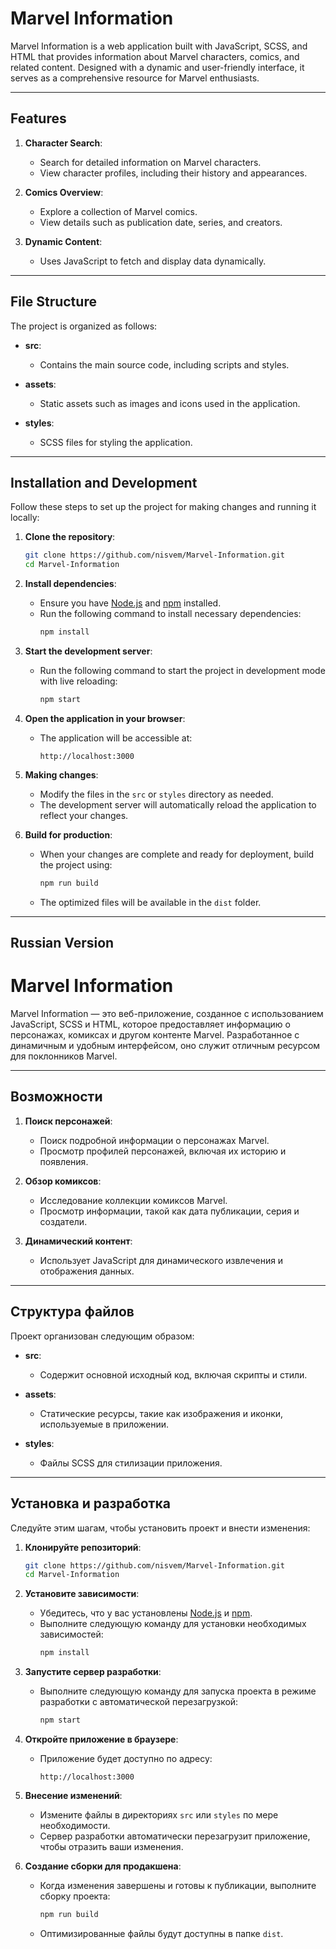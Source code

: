 # Marvel Information

Marvel Information is a web application built with JavaScript, SCSS, and HTML that provides information about Marvel characters, comics, and related content. Designed with a dynamic and user-friendly interface, it serves as a comprehensive resource for Marvel enthusiasts.

---

## Features

1. **Character Search**:
   - Search for detailed information on Marvel characters.
   - View character profiles, including their history and appearances.

2. **Comics Overview**:
   - Explore a collection of Marvel comics.
   - View details such as publication date, series, and creators.

3. **Dynamic Content**:
   - Uses JavaScript to fetch and display data dynamically.

---

## File Structure

The project is organized as follows:

- **src**:
  - Contains the main source code, including scripts and styles.

- **assets**:
  - Static assets such as images and icons used in the application.

- **styles**:
  - SCSS files for styling the application.

---

## Installation and Development

Follow these steps to set up the project for making changes and running it locally:

1. **Clone the repository**:
   ```bash
   git clone https://github.com/nisvem/Marvel-Information.git
   cd Marvel-Information
   ```

2. **Install dependencies**:
   - Ensure you have [Node.js](https://nodejs.org/) and [npm](https://www.npmjs.com/) installed.
   - Run the following command to install necessary dependencies:
     ```bash
     npm install
     ```

3. **Start the development server**:
   - Run the following command to start the project in development mode with live reloading:
     ```bash
     npm start
     ```

4. **Open the application in your browser**:
   - The application will be accessible at:
     ```
     http://localhost:3000
     ```

5. **Making changes**:
   - Modify the files in the `src` or `styles` directory as needed.
   - The development server will automatically reload the application to reflect your changes.

6. **Build for production**:
   - When your changes are complete and ready for deployment, build the project using:
     ```bash
     npm run build
     ```
   - The optimized files will be available in the `dist` folder.

---

## Russian Version

# Marvel Information

Marvel Information — это веб-приложение, созданное с использованием JavaScript, SCSS и HTML, которое предоставляет информацию о персонажах, комиксах и другом контенте Marvel. Разработанное с динамичным и удобным интерфейсом, оно служит отличным ресурсом для поклонников Marvel.

---

## Возможности

1. **Поиск персонажей**:
   - Поиск подробной информации о персонажах Marvel.
   - Просмотр профилей персонажей, включая их историю и появления.

2. **Обзор комиксов**:
   - Исследование коллекции комиксов Marvel.
   - Просмотр информации, такой как дата публикации, серия и создатели.

3. **Динамический контент**:
   - Использует JavaScript для динамического извлечения и отображения данных.

---

## Структура файлов

Проект организован следующим образом:

- **src**:
  - Содержит основной исходный код, включая скрипты и стили.

- **assets**:
  - Статические ресурсы, такие как изображения и иконки, используемые в приложении.

- **styles**:
  - Файлы SCSS для стилизации приложения.

---

## Установка и разработка

Следуйте этим шагам, чтобы установить проект и внести изменения:

1. **Клонируйте репозиторий**:
   ```bash
   git clone https://github.com/nisvem/Marvel-Information.git
   cd Marvel-Information
   ```

2. **Установите зависимости**:
   - Убедитесь, что у вас установлены [Node.js](https://nodejs.org/) и [npm](https://www.npmjs.com/).
   - Выполните следующую команду для установки необходимых зависимостей:
     ```bash
     npm install
     ```

3. **Запустите сервер разработки**:
   - Выполните следующую команду для запуска проекта в режиме разработки с автоматической перезагрузкой:
     ```bash
     npm start
     ```

4. **Откройте приложение в браузере**:
   - Приложение будет доступно по адресу:
     ```
     http://localhost:3000
     ```

5. **Внесение изменений**:
   - Измените файлы в директориях `src` или `styles` по мере необходимости.
   - Сервер разработки автоматически перезагрузит приложение, чтобы отразить ваши изменения.

6. **Создание сборки для продакшена**:
   - Когда изменения завершены и готовы к публикации, выполните сборку проекта:
     ```bash
     npm run build
     ```
   - Оптимизированные файлы будут доступны в папке `dist`.
